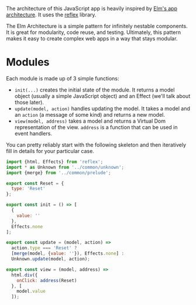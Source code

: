 The architecture of this JavaScript app is heavily inspired by
[Elm's app architecture](https://github.com/evancz/elm-architecture-tutorial).
It uses the [reflex](http://github.com/gozala/reflex) library.

The Elm Architecture is a simple pattern for infinitely nestable components.
It is great for modularity, code reuse, and testing. Ultimately, this
pattern makes it easy to create complex web apps in a way that stays modular.

# Modules

Each module is made up of 3 simple functions:

- `init(...)` creates the initial state of the module. It returns a model object
  (usually a simple JavaScript object) and an Effect (we'll talk about those later).
- `update(model, action)` handles updating the model. It takes a model and an
  `action` (a message of some kind) and returns a new model.
- `view(model, address)` takes a model and returns a Virtual Dom representation
  of the view. `address` is a function that can be used in event handlers.

You can pretty reliably start with the following skeleton and then iteratively
fill in details for your particular case.

```js
import {html, Effects} from 'reflex';
import * as Unknown from '../common/unknown';
import {merge} from '../common/prelude';

export const Reset = {
  type: 'Reset'
};

export const init = () => [
  {
    value: ''
  },
  Effects.none
];

export const update = (model, action) =>
  action.type === 'Reset' ?
  [merge(model, {value: ''}), Effects.none] :
  Unknown.update(model, action);

export const view = (model, address) =>
  html.div({
    onClick: address(Reset)
  }, [
    model.value
  ]);
```
